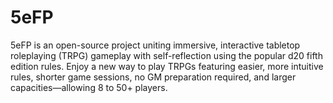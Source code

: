 # 5eFP
5eFP is an open-source project uniting immersive, interactive tabletop roleplaying (TRPG) gameplay with self-reflection using the popular d20 fifth edition rules. Enjoy a new way to play TRPGs featuring easier, more intuitive rules, shorter game sessions, no GM preparation required, and larger capacities—allowing 8 to 50+ players.
